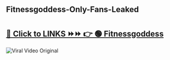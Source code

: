 
 ## Fitnessgoddess-Only-Fans-Leaked

# <h2><a href="https://clipsfans.com/Fitnessgoddess&ref=git">🔗 Click to LINKS ⏩⏩ 👉 🟢 Fitnessgoddess </a></h2>

<a href="https://clipsfans.com/Fitnessgoddess&ref=git" rel="nofollow" data-target="animated-image.originalLink"><img src="https://i.ibb.co.com/xMMVF88/686577567.gif" alt="Viral Video Original" style="max-width: 100%; display: inline-block;" data-target="animated-image.originalImage"></a>
